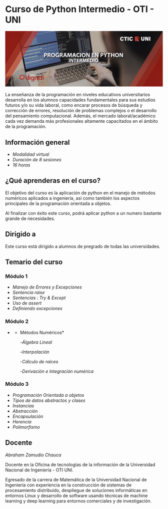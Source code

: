 # Curso de Python Intermedio - OTI - UNI 

![Python intermedio](logo.png)

La enseñanza de la programación en niveles educativos universitarios
desarrolla en los alumnos capacidades fundamentales para sus estudios
futuros y/o su vida laboral, como encarar procesos de búsqueda y
corrección de errores, resolución de problemas complejos o el
desarrollo del pensamiento computacional. Además, el mercado
laboral/académico cada vez demanda más profesionales altamente
capacitados en el ámbito de la programación.

## Información general 
- *Modalidad virtual*
- *Duración de 8 sesiones*
- *16 horas*

## ¿Qué aprenderas en el curso?
El objetivo del curso es la aplicación de python en el manejo de métodos
numéricos aplicados a ingeniería, así como también los aspectos
principales de la programación orientada a objetos.

Al finalizar con éxito este curso, podrá aplicar python a un numero
bastante grande de necesidades.

## Dirigido a 
Este curso está dirigido a alumnos de pregrado de todas las universidades.

## Temario del curso 

### Módulo 1
- *Manejo de Errores y Excepciones*
- *Sentencia raise*
- *Sentencias : Try & Except*
- *Uso de assert*
- *Definiendo excepciones*

### Módulo 2 
- * Métodos Numéricos*

	-*Álgebra Lineal*
	
	-*Interpolación*
	
	-*Cálculo de raíces*
	
	-*Derivación e Integración numérica*

### Módulo 3
- *Programación Orientada a objetos*
- *Tipos de datos abstractos y clases*
- *Instancias*
- *Abstracción*
- *Encapsulación*
- *Herencia*
- *Polimorfismo*


## Docente 
*Abraham Zamudio Chauca* 

Docente en la Oficina de tecnologías de la información de la
Universidad Nacional de Ingeniería - OTI UNI.

Egresado de la carrera de Matemática de la Universidad
Nacional de Ingeniería con experiencia en la construcción de
sistemas de procesamiento distribuido, despliegue de
soluciones informáticas en entornos Linux y desarrollo de
software usando técnicas de machine learning y deep
learning para entornos comerciales y de investigación.

